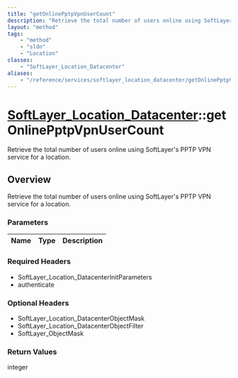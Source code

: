 ```yaml
---
title: "getOnlinePptpVpnUserCount"
description: "Retrieve the total number of users online using SoftLayer's PPTP VPN service for a location."
layout: "method"
tags:
    - "method"
    - "sldn"
    - "Location"
classes:
    - "SoftLayer_Location_Datacenter"
aliases:
    - "/reference/services/softlayer_location_datacenter/getOnlinePptpVpnUserCount"
---
```

# [SoftLayer_Location_Datacenter](/reference/services/SoftLayer_Location_Datacenter)::getOnlinePptpVpnUserCount

Retrieve the total number of users online using SoftLayer's PPTP VPN service for a location.


## Overview 
Retrieve the total number of users online using SoftLayer's PPTP VPN service for a location.

### Parameters 
|Name | Type | Description |
| --- | --- | --- |


### Required Headers
* SoftLayer_Location_DatacenterInitParameters
* authenticate

### Optional Headers
* SoftLayer_Location_DatacenterObjectMask
* SoftLayer_Location_DatacenterObjectFilter
* SoftLayer_ObjectMask

### Return Values
integer

